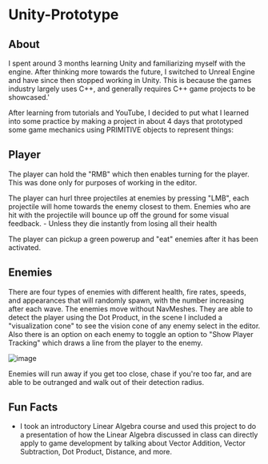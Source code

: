# Unity-Prototype

## About
I spent around 3 months learning Unity and familiarizing myself with the engine. After thinking more towards the future, I switched to Unreal Engine and have since then stopped working in Unity. This is because the games industry largely uses C++, and generally  requires C++ game projects to be showcased.'

After learning from tutorials and YouTube, I decided to put what I learned into some practice by making a project in about 4 days that prototyped some game mechanics using PRIMITIVE objects to represent things:

## Player

The player can hold the "RMB" which then enables turning for the player. This was done only for purposes of working in the editor.

The player can hurl three projectiles at enemies by pressing "LMB", each projectile will home towards the enemy closest to them. Enemies who are hit with the projectile will bounce up off the ground for some visual feedback. - Unless they die instantly from losing all their health

The player can pickup a green powerup and "eat" enemies after it has been activated.



## Enemies

There are four types of enemies with different health, fire rates, speeds, and appearances that will randomly spawn, with the number increasing after each wave.
The enemies move without NavMeshes. They are able to detect the player using the Dot Product, in the scene I included a "visualization cone" to see the vision cone of any enemy select in the editor. Also there is an option on each enemy to toggle an option to "Show Player Tracking" which draws a line from the player to the enemy.

![image](https://user-images.githubusercontent.com/103400445/198081116-7cb93945-bcd5-4ee3-bc57-cb76e1d552fe.png)

Enemies will run away if you get too close, chase if you're too far, and are able to be outranged and walk out of their detection radius.


## Fun Facts

- I took an introductory Linear Algebra course and used this project to do a presentation of how  the Linear Algebra discussed in class can directly apply to game development by talking about Vector Addition, Vector Subtraction, Dot Product, Distance, and more.
